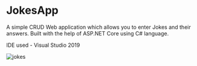# JokesApp
A simple CRUD Web application which allows you to enter Jokes and their answers. Built with the help of ASP.NET Core using C# language.

IDE used - Visual Studio 2019

![jokes](https://user-images.githubusercontent.com/47186806/116759086-67edd700-aa09-11eb-8863-54e366d41a11.PNG)
